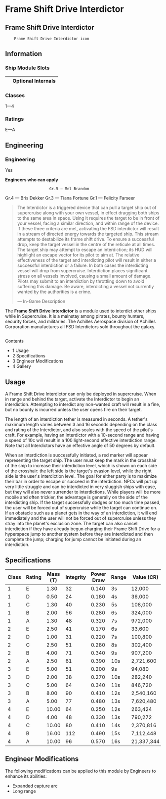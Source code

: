 # Frame Shift Drive Interdictor
## **Frame Shift Drive Interdictor**

		Frame Shift Drive Interdictor icon

## Information

### Ship Module Slots
|  | Optional Internals |
| --- | --- |

### Classes

1—4

### Ratings

E—A

## Engineering

###  Engineering

Yes

**Engineers who can apply**

						Gr.5 — Mel Brandon
Gr.4 — Bris Dekker
Gr.3 — Tiana Fortune
Gr.1 — Felicity Farseer

> 
> 
> The Interdictor is a triggered device that can pull a target ship out of supercruise along with your own vessel, in effect dragging both ships to the same area in space. Using it requires the target to be in front of your vessel, facing a similar direction, and within range of the device. If these three criteria are met, activating the FSD interdictor will result in a stream of directed energy towards the targeted ship. This stream attempts to destabilize its frame shift drive. To ensure a successful drop, keep the target vessel in the centre of the reticule at all times. The target ship may attempt to escape an interdiction; its HUD will highlight an escape vector for its pilot to aim at. The relative effectiveness of the target and interdicting pilot will result in either a successful interdiction or a failure. In both cases the interdicting vessel will drop from supercruise. Interdiction places significant stress on all vessels involved, causing a small amount of damage. Pilots may submit to an interdiction by throttling down to avoid suffering this damage. Be aware, interdicting a vessel not currently wanted by the authorities is a crime.
> 
> 
> — In-Game Description
> 

The **Frame Shift Drive Interdictor** is a module used to interdict other ships while in Supercruise. It is a mainstay among pirates, bounty hunters, security forces, and militaries. The Achilles Aerospace division of Achilles Corporation manufactures all FSD Interdictors sold throughout the galaxy.

## 

Contents

- 1 Usage
- 2 Specifications
- 3 Engineer Modifications
- 4 Gallery

## Usage

A Frame Shift Drive Interdictor can only be deployed in supercruise. When in range and behind the target, activate the Interdictor to begin an interdiction. Attempting to interdict any non-wanted craft will result in a fine, but no bounty is incurred unless the user opens fire on their target. 

The length of an interdiction tether is measured in seconds. A tether's maximum length varies between 3 and 16 seconds depending on the class and rating of the Interdictor, and also scales with the speed of the pilot's craft. For example, having an Interdictor with a 10-second range and having a speed of 10c will result in a 100 light-second effective interdiction range. Note that all Interdictors have an effective angle of 50 degrees by default.

When an interdiction is successfully initiated, a red marker will appear representing the target ship. The user must keep the mark in the crosshair of the ship to increase their interdiction level, which is shown on each side of the crosshair: the left side is the target's evasion level, while the right side is the user's interdiction level. The goal for either party is to maximize their bar in order to escape or succeed in the interdiction. NPCs will put up very little struggle and can be interdicted in very sluggish ships with ease, but they will also never surrender to interdictions. While players will be more mobile and often trickier, the advantage is generally on the side of the interdicting ship. If the target successfully dodges or too much time passed, the user will be forced out of supercruise while the target can continue on. If an obstacle such as a planet gets in the way of an interdiction, it will end immediately and the user will not be forced out of supercruise unless they stray into the planet's exclusion zone. The target can also cancel interdiction if they have already begun charging their Frame Shift Drive for a hyperspace jump to another system before they are interdicted and then complete the jump; charging for jump cannot be initiated during an interdiction.

## Specifications

| Class | Rating | Mass (T) | Integrity | Power<br>Draw | Range | Value (CR) |
| --- | --- | --- | --- | --- | --- | --- |
| 1 | E | 1.30 | 32 | 0.140 | 3s | 12,000 |
| 1 | D | 0.50 | 24 | 0.180 | 4s | 36,000 |
| 1 | C | 1.30 | 40 | 0.230 | 5s | 108,000 |
| 1 | B | 2.00 | 56 | 0.280 | 6s | 324,000 |
| 1 | A | 1.30 | 48 | 0.320 | 7s | 972,000 |
| 2 | E | 2.50 | 41 | 0.170 | 6s | 33,600 |
| 2 | D | 1.00 | 31 | 0.220 | 7s | 100,800 |
| 2 | C | 2.50 | 51 | 0.280 | 8s | 302,400 |
| 2 | B | 4.00 | 71 | 0.340 | 9s | 907,200 |
| 2 | A | 2.50 | 61 | 0.390 | 10s | 2,721,600 |
| 3 | E | 5.00 | 51 | 0.200 | 9s | 94,080 |
| 3 | D | 2.00 | 38 | 0.270 | 10s | 282,240 |
| 3 | C | 5.00 | 64 | 0.340 | 11s | 846,720 |
| 3 | B | 8.00 | 90 | 0.410 | 12s | 2,540,160 |
| 3 | A | 5.00 | 77 | 0.480 | 13s | 7,620,480 |
| 4 | E | 10.00 | 64 | 0.250 | 12s | 263,424 |
| 4 | D | 4.00 | 48 | 0.330 | 13s | 790,272 |
| 4 | C | 10.00 | 80 | 0.410 | 14s | 2,370,816 |
| 4 | B | 16.00 | 112 | 0.490 | 15s | 7,112,448 |
| 4 | A | 10.00 | 96 | 0.570 | 16s | 21,337,344 |

## Engineer Modifications

The following modifications can be applied to this module by Engineers to enhance its abilities:

- Expanded capture arc
- Long range